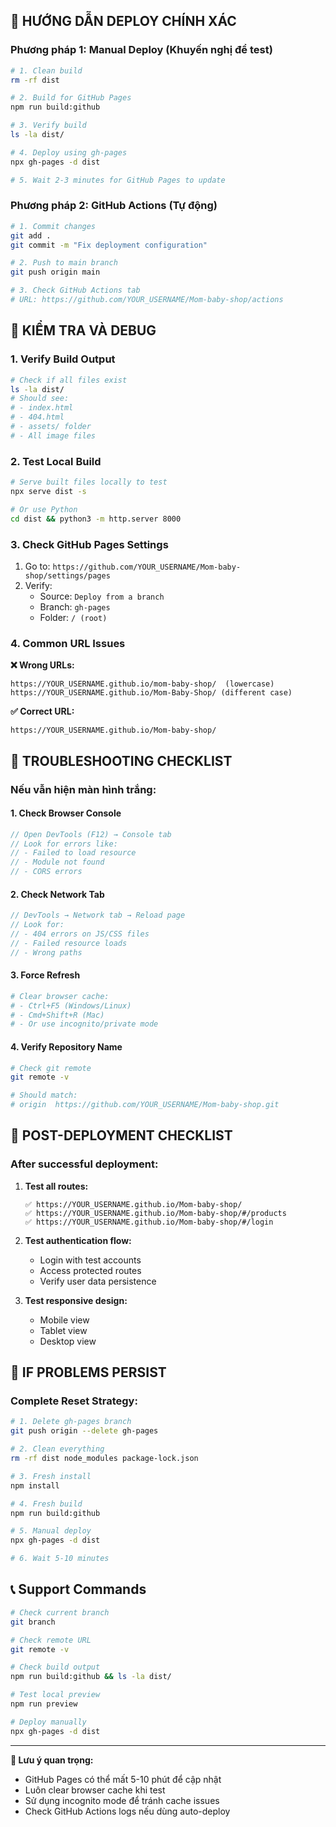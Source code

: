 
## 🚀 **HƯỚNG DẪN DEPLOY CHÍNH XÁC**

### **Phương pháp 1: Manual Deploy (Khuyến nghị để test)**

```bash
# 1. Clean build
rm -rf dist

# 2. Build for GitHub Pages
npm run build:github

# 3. Verify build
ls -la dist/

# 4. Deploy using gh-pages
npx gh-pages -d dist

# 5. Wait 2-3 minutes for GitHub Pages to update
```

### **Phương pháp 2: GitHub Actions (Tự động)**

```bash
# 1. Commit changes
git add .
git commit -m "Fix deployment configuration"

# 2. Push to main branch
git push origin main

# 3. Check GitHub Actions tab
# URL: https://github.com/YOUR_USERNAME/Mom-baby-shop/actions
```

## 🔧 **KIỂM TRA VÀ DEBUG**

### **1. Verify Build Output**
```bash
# Check if all files exist
ls -la dist/
# Should see:
# - index.html
# - 404.html  
# - assets/ folder
# - All image files
```

### **2. Test Local Build**
```bash
# Serve built files locally to test
npx serve dist -s

# Or use Python
cd dist && python3 -m http.server 8000
```

### **3. Check GitHub Pages Settings**
1. Go to: `https://github.com/YOUR_USERNAME/Mom-baby-shop/settings/pages`
2. Verify:
   - Source: `Deploy from a branch`
   - Branch: `gh-pages` 
   - Folder: `/ (root)`

### **4. Common URL Issues**

**❌ Wrong URLs:**
```
https://YOUR_USERNAME.github.io/mom-baby-shop/  (lowercase)
https://YOUR_USERNAME.github.io/Mom-Baby-Shop/ (different case)
```

**✅ Correct URL:**
```
https://YOUR_USERNAME.github.io/Mom-baby-shop/
```

## 🐛 **TROUBLESHOOTING CHECKLIST**

### **Nếu vẫn hiện màn hình trắng:**

#### **1. Check Browser Console**
```javascript
// Open DevTools (F12) → Console tab
// Look for errors like:
// - Failed to load resource
// - Module not found
// - CORS errors
```

#### **2. Check Network Tab**
```javascript
// DevTools → Network tab → Reload page
// Look for:
// - 404 errors on JS/CSS files
// - Failed resource loads
// - Wrong paths
```

#### **3. Force Refresh**
```bash
# Clear browser cache:
# - Ctrl+F5 (Windows/Linux)
# - Cmd+Shift+R (Mac)
# - Or use incognito/private mode
```

#### **4. Verify Repository Name**
```bash
# Check git remote
git remote -v

# Should match:
# origin  https://github.com/YOUR_USERNAME/Mom-baby-shop.git
```

## 📝 **POST-DEPLOYMENT CHECKLIST**

### **After successful deployment:**

1. **Test all routes:**
   ```
   ✅ https://YOUR_USERNAME.github.io/Mom-baby-shop/
   ✅ https://YOUR_USERNAME.github.io/Mom-baby-shop/#/products
   ✅ https://YOUR_USERNAME.github.io/Mom-baby-shop/#/login
   ```

2. **Test authentication flow:**
   - Login with test accounts
   - Access protected routes
   - Verify user data persistence

3. **Test responsive design:**
   - Mobile view
   - Tablet view
   - Desktop view

## 🔄 **IF PROBLEMS PERSIST**

### **Complete Reset Strategy:**

```bash
# 1. Delete gh-pages branch
git push origin --delete gh-pages

# 2. Clean everything
rm -rf dist node_modules package-lock.json

# 3. Fresh install
npm install

# 4. Fresh build
npm run build:github

# 5. Manual deploy
npx gh-pages -d dist

# 6. Wait 5-10 minutes
```

## 📞 **Support Commands**

```bash
# Check current branch
git branch

# Check remote URL
git remote -v

# Check build output
npm run build:github && ls -la dist/

# Test local preview
npm run preview

# Deploy manually
npx gh-pages -d dist
```

---

**📌 Lưu ý quan trọng:**
- GitHub Pages có thể mất 5-10 phút để cập nhật
- Luôn clear browser cache khi test
- Sử dụng incognito mode để tránh cache issues
- Check GitHub Actions logs nếu dùng auto-deploy
